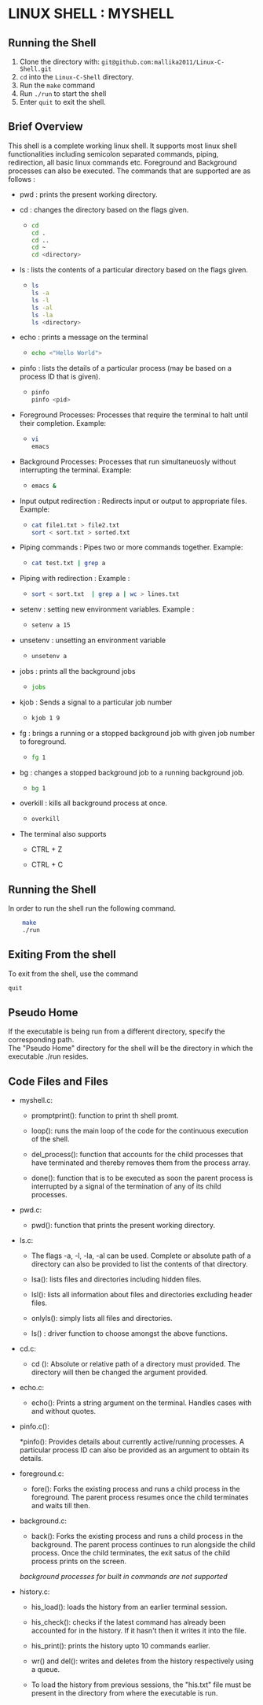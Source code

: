 # LINUX SHELL : MYSHELL

## Running the Shell

1. Clone the directory with: `git@github.com:mallika2011/Linux-C-Shell.git`
2. `cd` into the `Linux-C-Shell` directory.
3. Run the `make` command
4. Run `./run` to start the shell
5. Enter `quit` to exit the shell.
## Brief Overview

This shell is a complete working linux shell. It supports most linux shell functionalities including semicolon separated commands, piping, redirection, all basic linux commands etc. Foreground and Background processes can also be executed.
The commands that are supported are as follows :

* pwd : prints the present working directory.
* cd  : changes the directory based on the flags given.

  * ``` bash
    cd
    cd .
    cd ..
    cd ~
    cd <directory>
    ```

* ls : lists the contents of a particular directory based on the flags given.

  * ```bash
    ls
    ls -a
    ls -l
    ls -al
    ls -la
    ls <directory>

* echo : prints a message on the terminal

  * ```bash
    echo <"Hello World">
    ```

* pinfo : lists the details of a particular process (may be based on a process ID that is given).
  
  * ```bash
    pinfo
    pinfo <pid>
    ```

* Foreground Processes: Processes that require the terminal to halt until their completion. Example:
  
  * ```bash
    vi
    emacs
    ```

* Background Processes: Processes that run simultaneuosly without interrupting the terminal. Example:

  * ```bash
    emacs &
    ```

* Input output redirection : Redirects input or output to appropriate files. Example:

  * ```bash
    cat file1.txt > file2.txt
    sort < sort.txt > sorted.txt
    ```

* Piping commands : Pipes two or more commands together. Example:

  * ```bash
    cat test.txt | grep a
    ```

* Piping with redirection : Example :

  * ```bash
    sort < sort.txt  | grep a | wc > lines.txt
    ```

* setenv : setting new environment variables. Example :

  * ```bash
    setenv a 15
    ```

* unsetenv : unsetting an environment variable

  * ```bash
    unsetenv a
    ```

* jobs : prints all the  background jobs

  * ```bash
    jobs
    ```

* kjob : Sends a signal to  a particular job number

  * ```bash
    kjob 1 9
    ```

* fg : brings a running or a stopped background job with given job number to foreground.

  * ```bash
    fg 1
    ```

* bg : changes a stopped background job to a running background job.

  * ```bash
    bg 1
    ```

* overkill : kills all background process at once.

  * ```bash
    overkill
    ```

* The terminal also supports

  * CTRL + Z

  * CTRL + C

## Running the Shell

In order to run the shell run the following command.

```bash
    make
    ./run
```

## Exiting From the shell

To exit from the shell, use the command

```bash
quit
```

## Pseudo Home

If the executable is being run from a different directory, specify the corresponding path. <br>
The "Pseudo Home" directory for the shell will be the directory in which the executable ./run resides.

## Code Files and Files

* myshell.c:

  * promptprint(): function to print th shell promt.

  * loop(): runs the main loop of the code for the continuous execution of the shell.

  * del_process(): function that accounts for the child processes that have terminated and thereby removes them from the process array.

  * done(): function that is to be executed as soon the parent process is interrupted by a signal of the termination of any of its child processes.

* pwd.c:

  * pwd(): function that prints the present working directory.

* ls.c:
  * The flags -a, -l, -la, -al can be used. Complete or absolute path of a directory can also be provided to list the contents of that directory.
  
  * lsa(): lists files and directories including hidden files.

  * lsl(): lists all information about files and directories excluding header files.

  * onlyls(): simply lists all files and directories.

  * ls() : driver function to choose amongst the above functions.

* cd.c:
  
  * cd (): Absolute or relative path of a directory must provided. The directory will then be changed the argument provided.

* echo.c:

  * echo(): Prints a string argument on the terminal. Handles cases with and without quotes.

* pinfo.c():

  *pinfo(): Provides details about currently active/running processes. A particular process ID can also be provided as an argument to obtain its details.

* foreground.c:

  * fore(): Forks the existing process and runs a child process in the foreground. The parent process resumes once the child terminates and waits till then.

* background.c:

  * back(): Forks the existing process and runs a child process in the background. The parent process continues to run alongside the child process. Once the child terminates, the exit satus of the child process prints on the screen.

  _background processes for built in commands are not supported_

* history.c:

  * his_load(): loads the history from an earlier terminal session.

  * his_check(): checks if the latest command has already been accounted for in the history. If it hasn't then it writes it into the file.

  * his_print(): prints the history upto 10 commands earlier.

  * wr() and del(): writes and deletes from the history respectively using a queue.

  * To load the history from previous sessions, the "his.txt" file must be present in the directory from where the executable is run.
